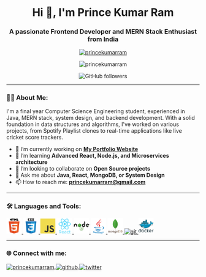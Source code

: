 <h1 align="center">Hi 👋, I'm Prince Kumar Ram</h1>
<h3 align="center">A passionate Frontend Developer and MERN Stack Enthusiast from India</h3>

<p align="center"> 
  <a href="https://github.com/princekumarram"><img src="https://github-profile-trophy.vercel.app/?username=princekumarram&theme=gruvbox" alt="princekumarram" /></a> 
</p>

<p align="center">
  <img src="https://komarev.com/ghpvc/?username=princekumarram&label=Profile%20views&color=0e75b6&style=flat" alt="princekumarram" />
</p>

<p align="center">
  <img src="https://img.shields.io/github/followers/princekumarram?label=Follow&style=social" alt="GitHub followers" />
</p>

---

<h3 align="left">👨‍💻 About Me:</h3>
<p>I'm a final year Computer Science Engineering student, experienced in Java, MERN stack, system design, and backend development. With a solid foundation in data structures and algorithms, I've worked on various projects, from Spotify Playlist clones to real-time applications like live cricket score trackers.</p>

- 🔭 I’m currently working on **[My Portfolio Website](https://github.com/princekumarram/portfolio-website)**
- 🌱 I’m learning **Advanced React, Node.js, and Microservices architecture**
- 👯 I’m looking to collaborate on **Open Source projects**
- 💬 Ask me about **Java, React, MongoDB, or System Design**
- 📫 How to reach me: **princekumarram@gmail.com**

---

<h3 align="left">🛠️ Languages and Tools:</h3>
<p align="left"> 
  <a href="https://www.w3.org/html/" target="_blank" rel="noreferrer"> 
    <img src="https://raw.githubusercontent.com/devicons/devicon/master/icons/html5/html5-original-wordmark.svg" alt="html5" width="40" height="40"/> 
  </a> 
  <a href="https://www.w3schools.com/css/" target="_blank" rel="noreferrer"> 
    <img src="https://raw.githubusercontent.com/devicons/devicon/master/icons/css3/css3-original-wordmark.svg" alt="css3" width="40" height="40"/> 
  </a> 
  <a href="https://developer.mozilla.org/en-US/docs/Web/JavaScript" target="_blank" rel="noreferrer"> 
    <img src="https://raw.githubusercontent.com/devicons/devicon/master/icons/javascript/javascript-original.svg" alt="javascript" width="40" height="40"/>
  </a> 
  <a href="https://reactjs.org/" target="_blank" rel="noreferrer"> 
    <img src="https://raw.githubusercontent.com/devicons/devicon/master/icons/react/react-original-wordmark.svg" alt="react" width="40" height="40"/> 
  </a> 
  <a href="https://nodejs.org" target="_blank" rel="noreferrer"> 
    <img src="https://raw.githubusercontent.com/devicons/devicon/master/icons/nodejs/nodejs-original-wordmark.svg" alt="nodejs" width="40" height="40"/> 
  </a> 
  <a href="https://www.java.com" target="_blank" rel="noreferrer"> 
    <img src="https://raw.githubusercontent.com/devicons/devicon/master/icons/java/java-original.svg" alt="java" width="40" height="40"/> 
  </a> 
  <a href="https://www.mongodb.com/" target="_blank" rel="noreferrer"> 
    <img src="https://raw.githubusercontent.com/devicons/devicon/master/icons/mongodb/mongodb-original-wordmark.svg" alt="mongodb" width="40" height="40"/> 
  </a> 
  <a href="https://git-scm.com/" target="_blank" rel="noreferrer"> 
    <img src="https://www.vectorlogo.zone/logos/git-scm/git-scm-icon.svg" alt="git" width="40" height="40"/> 
  </a>
  <a href="https://www.docker.com/" target="_blank" rel="noreferrer"> 
    <img src="https://raw.githubusercontent.com/devicons/devicon/master/icons/docker/docker-original-wordmark.svg" alt="docker" width="40" height="40"/> 
  </a>
</p>

---

<h3 align="left">🌐 Connect with me:</h3>
<p align="left">
  <a href="https://linkedin.com/in/princekumarram" target="blank">
    <img align="center" src="https://raw.githubusercontent.com/rahuldkjain/github-profile-readme-generator/master/src/images/icons/Social/linked-in-alt.svg" alt="princekumarram" height="30" width="40" />
  </a>
  <a href="https://github.com/princekumarram" target="blank">
    <img align="center" src="https://raw.githubusercontent.com/rahuldkjain/github-profile-readme-generator/master/src/images/icons/Social/github.svg" alt="github" height="30" width="40" />
  </a>
  <a href="https://twitter.com/princekumarram_" target="blank">
    <img align="center" src="https://raw.githubusercontent.com/rahuldkjain/github-profile-readme-generator/master/src/images/icons/Social/twitter.svg" alt="twitter" height="30" width="40" />
  </a>
</p>
